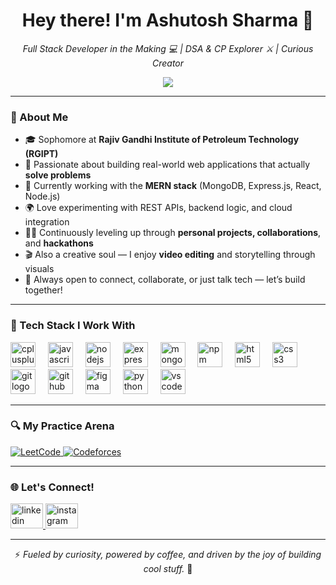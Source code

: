 <h1 align="center">Hey there! I'm Ashutosh Sharma 👋</h1>

<p align="center">
  <em>Full Stack Developer in the Making 💻 | DSA & CP Explorer ⚔️ | Curious Creator</em>
</p>

<p align="center">
  <img src="https://readme-typing-svg.demolab.com/?lines=Bringing+Ideas+to+Life+with+Code;Always+Learning,+Always+Building;Let's+Create+Something+Awesome!" />
</p>

---

### 🧠 About Me

- 🎓 Sophomore at **Rajiv Gandhi Institute of Petroleum Technology (RGIPT)**
- 🔨 Passionate about building real-world web applications that actually **solve problems**
- 🧩 Currently working with the **MERN stack** (MongoDB, Express.js, React, Node.js)
- 🌍 Love experimenting with REST APIs, backend logic, and cloud integration
- 🧑‍💻 Continuously leveling up through **personal projects, collaborations**, and **hackathons**
- 🎬 Also a creative soul — I enjoy **video editing** and storytelling through visuals
- 💬 Always open to connect, collaborate, or just talk tech — let’s build together!

---

### 🚀 Tech Stack I Work With


<div align="left">
  <img src="https://cdn.jsdelivr.net/gh/devicons/devicon/icons/cplusplus/cplusplus-original.svg" height="40" alt="cplusplus logo"  />
  <img width="12" />
  <img src="https://cdn.jsdelivr.net/gh/devicons/devicon/icons/javascript/javascript-original.svg" height="40" alt="javascript logo"  />
  <img width="12" />
  <img src="https://cdn.jsdelivr.net/gh/devicons/devicon/icons/nodejs/nodejs-original.svg" height="40" alt="nodejs logo"  />
  <img width="12" />
  <img src="https://skillicons.dev/icons?i=express" height="40" alt="express logo" />
  <img width="12" />
  <img src="https://cdn.jsdelivr.net/gh/devicons/devicon/icons/mongodb/mongodb-original.svg" height="40" alt="mongodb logo"  />
  <img width="12" />
  <img src="https://cdn.jsdelivr.net/gh/devicons/devicon/icons/npm/npm-original-wordmark.svg" height="40" alt="npm logo"  />
  <img width="12" />
  <img src="https://cdn.jsdelivr.net/gh/devicons/devicon/icons/html5/html5-original.svg" height="40" alt="html5 logo"  />
  <img width="12" />
  <img src="https://cdn.jsdelivr.net/gh/devicons/devicon/icons/css3/css3-original.svg" height="40" alt="css3 logo"  />
  <img width="12" />
  <img src="https://cdn.jsdelivr.net/gh/devicons/devicon/icons/git/git-original.svg" height="40" alt="git logo"  />
  <img width="12" />
  <img src="https://skillicons.dev/icons?i=github" height="40" alt="github logo" />
  <img width="12" />
  <img src="https://cdn.jsdelivr.net/gh/devicons/devicon/icons/figma/figma-original.svg" height="40" alt="figma logo"  />
  <img width="12" />
  <img src="https://cdn.jsdelivr.net/gh/devicons/devicon/icons/python/python-original.svg" height="40" alt="python logo"  />
  <img width="12" />
  <img src="https://cdn.jsdelivr.net/gh/devicons/devicon/icons/vscode/vscode-original.svg" height="40" alt="vscode logo"  />
</div>

---


### 🔍 My Practice Arena

<div align="left">
  <a href="https://leetcode.com/ashutosh_sharma07/" target="_blank">
    <img src="https://img.shields.io/badge/LeetCode-000000?style=for-the-badge&logo=LeetCode&logoColor=#d16c06" alt="LeetCode" />
  </a>
  <a href="https://codeforces.com/profile/A5hut0sh" target="_blank">
    <img src="https://img.shields.io/badge/Codeforces-445f9d?style=for-the-badge&logo=Codeforces&logoColor=white" alt="Codeforces" />
  </a>
</div>

---

### 🌐 Let's Connect!

<div align="left">
  <a href="https://www.linkedin.com/in/ashutoshsharma07/" target="_blank">
    <img src="https://raw.githubusercontent.com/maurodesouza/profile-readme-generator/master/src/assets/icons/social/linkedin/default.svg" width="52" height="40" alt="linkedin logo"  />
  </a>
  <a href="https://www.instagram.com/ashu.ttosh/" target="_blank">
    <img src="https://raw.githubusercontent.com/maurodesouza/profile-readme-generator/master/src/assets/icons/social/instagram/default.svg" width="52" height="40" alt="instagram logo"  />
  </a>
</div>

---


<p align="center">
  ⚡ <i>Fueled by curiosity, powered by coffee, and driven by the joy of building cool stuff.</i> 🚀
</p>
